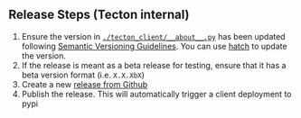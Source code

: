 ## Release Steps (Tecton internal)

1. Ensure the version in [`./tecton_client/__about__.py`](./tecton_client/__about__.py) has been updated following
[Semantic Versioning Guidelines](https://semver.org/). You can use [hatch](https://hatch.pypa.io/latest/version/) to
update the version.
2. If the release is meant as a beta release for testing, ensure that it has a beta version format (i.e. `X.X.XbX`)
3. Create a new [release from Github](https://github.com/tecton-ai/tecton-http-client-python/releases/new)
4. Publish the release. This will automatically trigger a client deployment to pypi
